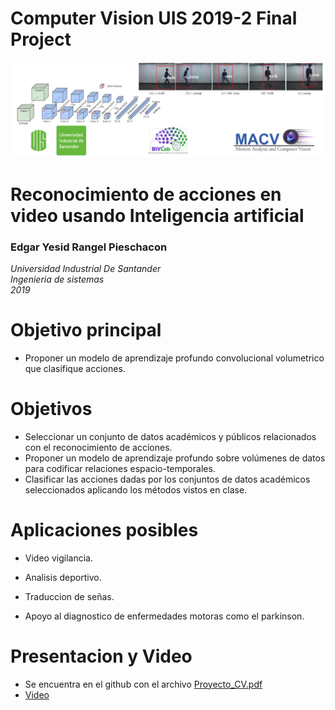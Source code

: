 # Computer Vision UIS 2019-2 Final Project
![](CV_banner.png)

# Reconocimiento de acciones en video usando Inteligencia artificial
### Edgar Yesid Rangel Pieschacon

*Universidad Industrial De Santander* </br>
*Ingenieria de sistemas*</br>
*2019*</br>

# Objetivo principal

- Proponer un modelo de aprendizaje profundo convolucional volumetrico que clasifique acciones.

# Objetivos

- Seleccionar un conjunto de datos académicos y públicos relacionados con el reconocimiento de acciones.
- Proponer un modelo de aprendizaje profundo sobre volúmenes de datos para codificar relaciones espacio-temporales.
- Clasificar las acciones dadas por los conjuntos de datos académicos seleccionados aplicando los métodos vistos en clase.

# Aplicaciones posibles

- Video vigilancia.

- Analisis deportivo.

- Traduccion de señas.

- Apoyo al diagnostico de enfermedades motoras como el parkinson.

# Presentacion y Video

- Se encuentra en el github con el archivo <u>Proyecto_CV.pdf</u>
- [Video](https://drive.google.com/file/d/1iCdJuqrwivIaD8wUtsxcEV07yJtPkYhN/view?usp=sharing)